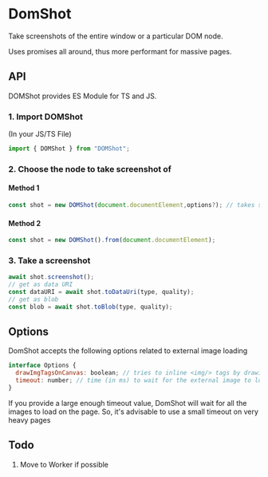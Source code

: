 # DomShot

Take screenshots of the entire window or a particular DOM node.

Uses promises all around, thus more performant for massive pages.

## API

DOMShot provides ES Module for TS and JS.

### 1. Import DOMShot

(In your JS/TS File)

```javascript
import { DOMShot } from "DOMShot";
```

### 2. Choose the node to take screenshot of

#### Method 1

```javascript
const shot = new DOMShot(document.documentElement,options?); // takes screenshot of the entire page
```

#### Method 2

```javascript
const shot = new DOMShot().from(document.documentElement);
```

### 3. Take a screenshot

```javascript
await shot.screenshot();
// get as data URI
const dataURI = await shot.toDataUri(type, quality);
// get as blob
const blob = await shot.toBlob(type, quality);
```

## Options

DomShot accepts the following options related to external image loading

```javascript
interface Options {
  drawImgTagsOnCanvas: boolean; // tries to inline <img/> tags by drawing them on a canvas
  timeout: number; // time (in ms) to wait for the external image to load defaults to 5 seconds
}
```

If you provide a large enough timeout value, DomShot will wait for all the images to load on the page.
So, it's advisable to use a small timeout on very heavy pages

## Todo

1. Move to Worker if possible
